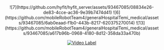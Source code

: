 <div align="center">
![7](https://github.com/hyfit/hyfit_server/assets/93467085/08834e26-de83-4cce-ac36-9e39b7474d41)
![6](https://github.com/mobileRobotTeam4/generalHospitalTemi_medical/assets/93467085/6ab0eaad-f1b0-443b-8217-620375270014)
![13](https://github.com/mobileRobotTeam4/generalHospitalTemi_medical/assets/93467085/a617b96b-0968-4180-8d12-358da33a470b)

[![Video Label](http://img.youtube.com/vi/RfmmBpg3jfA/0.jpg)](https://youtu.be/RfmmBpg3jfA)
</div>
